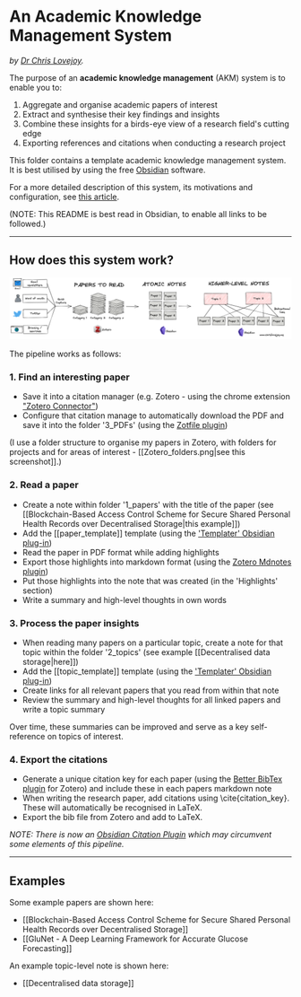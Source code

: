 # An Academic Knowledge Management System
_by [Dr Chris Lovejoy](https://www.chrislovejoy.me)._


The purpose of an **academic knowledge management** (AKM) system is to enable you to:
1. Aggregate and organise academic papers of interest
2. Extract and synthesise their key findings and insights
3. Combine these insights for a birds-eye view of a research field's cutting edge
4. Exporting references and citations when conducting a research project

This folder contains a template academic knowledge management system. It is best utilised by using the free [Obsidian](https://obsidian.md/) software.

For a more detailed description of this system, its motivations and configuration, see [this article](https://chrislovejoy.me/akm).

(NOTE: This README is best read in Obsidian, to enable all links to be followed.)

---

## How does this system work?

![](./attachments/AKM_overview.png)


The pipeline works as follows:

### 1. Find an interesting paper
- Save it into a citation manager (e.g. Zotero - using the chrome extension ["Zotero Connector"](https://chrome.google.com/webstore/detail/zotero-connector/ekhagklcjbdpajgpjgmbionohlpdbjgc))
- Configure that citation manage to automatically download the PDF and save it into the folder '3_PDFs' (using the [Zotfile plugin](http://zotfile.com))


(I use a folder structure to organise my papers in Zotero, with folders for projects and for areas of interest - [[Zotero_folders.png|see this screenshot]].)


### 2. Read a paper
- Create a note within folder '1_papers' with the title of the paper (see [[Blockchain-Based Access Control Scheme for Secure Shared Personal Health Records over Decentralised Storage|this example]])
- Add the [[paper_template]] template (using the ['Templater' Obsidian plug-in](https://github.com/SilentVoid13/Templater))
- Read the paper in PDF format while adding highlights
- Export those highlights into markdown format (using the [Zotero Mdnotes plugin](https://github.com/argenos/zotero-mdnotes))
- Put those highlights into the note that was created (in the 'Highlights' section)
- Write a summary and high-level thoughts in own words


### 3. Process the paper insights
- When reading many papers on a particular topic, create a note for that topic within the folder '2_topics' (see example [[Decentralised data storage|here]])
- Add the [[topic_template]] template (using the ['Templater' Obsidian plug-in](https://github.com/SilentVoid13/Templater))
- Create links for all relevant papers that you read from within that note
- Review the summary and high-level thoughts for all linked papers and write a topic summary

Over time, these summaries can be improved and serve as a key self-reference on topics of interest.


### 4. Export the citations
- Generate a unique citation key for each paper (using the [Better BibTex plugin](https://retorque.re/zotero-better-bibtex/) for Zotero) and include these in each papers markdown note
- When writing the research paper, add citations using \cite{citation_key}. These will automatically be recognised in LaTeX.
- Export the bib file from Zotero and add to LaTeX.


*NOTE: There is now an [Obsidian Citation Plugin](https://github.com/hans/obsidian-citation-plugin) which may circumvent some elements of this pipeline.*


---


## Examples

Some example papers are shown here: 
- [[Blockchain-Based Access Control Scheme for Secure Shared Personal Health Records over Decentralised Storage]]
- [[GluNet - A Deep Learning Framework for Accurate Glucose Forecasting]]

An example topic-level note is shown here:
- [[Decentralised data storage]]
